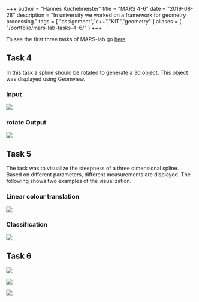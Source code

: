 +++
author = "Hannes Kuchelmeister"
title = "MARS 4-6"
date = "2019-08-28"
description = "In university we worked on a framework for geometry processing."
tags = [
    "assignment","c++","KIT","geometry"
]
aliases = [
	"/portfolio/mars-lab-tasks-4-6/"
]
+++

To see the first three tasks of MARS-lab go [here](/posts/11_mars_lab_1_3).

## Task 4

In this task a spline should be rotated to generate a 3d object. This object was displayed using Geomview.

### Input

![](/images/posts/mars/4_chess_in.png)

### rotate Output

![](/images/posts/mars/4_chess_out.png)

## Task 5
The task was to visualize the steepness of a three dimensional spline. Based on different parameters, different measurements are displayed. The following shows two examples of the visualization.

### Linear colour translation

![](/images/posts/mars/5_hill_1.png)

### Classification

![](/images/posts/mars/5_hill_2.png)

## Task 6

![](/images/posts/mars/6_cube.png)

![](/images/posts/mars/6_diamond.png)

![](/images/posts/mars/6_ball.png)
